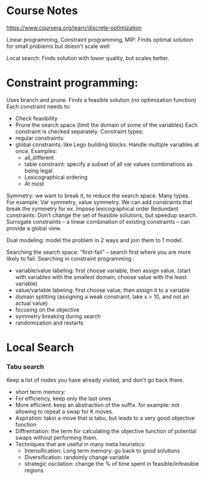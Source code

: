 # Course Notes 
https://www.coursera.org/learn/discrete-optimization

Linear programming, Constraint programming, MIP: Finds optimal solution for small problems but doesn’t scale well

Local search: Finds solution with lower quality, but scales better.



# Constraint programming: 
Uses branch and prune. Finds a feasible solution (no optimization function)
Each constraint needs to:
* Check feasibility
* Prune the search space (limit the domain of some of the variables) 
Each constraint is checked separately. 
Constraint types:
* regular constraints: 
* global constraints: like Lego building blocks. Handle multiple variables at once. Examples:
	* all_different
	* table constraint: specify a subset of all var values combinations as being legal.
	* Lexicographical ordering
	* At most

Symmetry: we want to break it, to reduce the search space.
Many types. For example: Var symmetry, value symmetry.
We can add constraints that break the symmetry for ex. Impose lexicographical order 
Redundant constraints: Don’t change the set of feasible solutions, but speedup search. Surrogate constraints – a linear combination of existing constraints – can provide a global view. 

Dual modeling: model the problem in 2 ways and join them to 1 model.

Searching the search space: “first-fail” – search first where you are more likely to fail.
Searching in constraint programming :
*	variable/value labeling: first choose variable, then assign value. (start with variables with the smallest domain, choose value with the least variable)
*	value/variable labeling: first choose value, then assign it to a variable
*	domain splitting (assigning a weak constraint, lake x > 10, and not an actual value)
*	focusing on the objective 
*	symmetry breaking during search 
*	randomization and restarts

# Local Search
### Tabu search
Keep a list of nodes you have already visited, and don't go back there.
*  short term memory:
  * For efficiency, keep only the last ones 
  * More efficient: keep an abstraction of the suffix. for example: not allowing to repeat a swap for K moves.
* Aspiration: takin a move that is tabu, but leads to a very good objective function
* Diffrentiation: the term for calculating the objective function of potential swaps without performing them.
* Techniques that are useful in many meta heuristics:
	* Intensification: Long term memory: go back to good solutions
	* Diversification: randomly change variable 
	* strategic oscilation: change the % of time spent in feasible/infeasible regions
